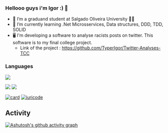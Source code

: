 ### Hellooo guys i'm Igor :) 👋

- 🔭 I’m a graduand student at Salgado Oliveira University :technologist:
- 🌱 I’m currently learning .Net Microsservices, Data structures, DDD, TDD, SOLID
- :desktop_computer: I'm developing a software to analyse racists posts on twitter. This software is to my final college project. 
  - Link of the project : https://github.com/TyperIgor/Twitter-Analyses-TCC 

### Languages


<img src="https://cdn.jsdelivr.net/gh/devicons/devicon/icons/dotnetcore/dotnetcore-original.svg" />
          

<img src="https://img.shields.io/badge/.NET-5C2D91?style=for-the-badge&logo=.net&logoColor=white" />  <img src="https://img.shields.io/badge/C%23-239120?style=for-the-badge&logo=c-sharp&logoColor=white" />


[![card](https://github-readme-stats.vercel.app/api?username=TyperIgor&theme=default)](https://github.com/TyperIgor/)  [![iuricode](https://github-readme-stats.vercel.app/api/top-langs/?username=TyperIgor&hide=html&layout=compact&theme=default)](https://github.com/TyperIgor/)


## Activity 
[![Ashutosh's github activity graph](https://github-readme-activity-graph.cyclic.app/graph?username=TyperIgor&bg_color=ffc2e2&color=000000&line=ff66f5&point=050505&area=true&hide_border=true)](https://github.com/ashutosh00710/github-readme-activity-graph)
